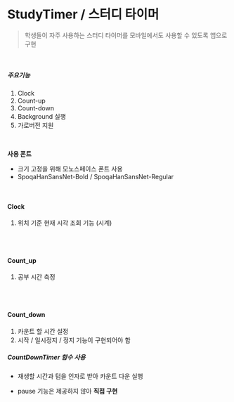 # StudyTimer / 스터디 타이머
> 학생들이 자주 사용하는 스터디 타이머를 모바일에서도 사용할 수 있도록 앱으로 구현

<br>

##### 주요기능

1. Clock
2. Count-up 
3. Count-down
4. Background 실행
5. 가로버전 지원

<br>

**사용 폰트**

- 크기 고정을 위해 모노스페이스 폰트 사용
- SpoqaHanSansNet-Bold / SpoqaHanSansNet-Regular 

<br>

#### Clock

1. 위치 기준 현재 시각 조회 기능 (시계)

<br>

<br>

#### Count_up

1. 공부 시간 측정

<br><br>

#### Count_down

1. 카운트 할 시간 설정
2. 시작 / 일시정지 / 정지 기능이 구현되어야 함

##### CountDownTimer 함수 사용

- 재생할 시간과 텀을 인자로 받아 카운트 다운 실행

- pause 기능은 제공하지 않아 **직접 구현**

